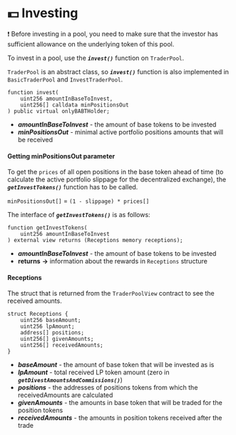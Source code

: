 # 💵 Investing

❗ Before investing in a pool, you need to make sure that the investor has sufficient allowance on the underlying token of this pool.

To invest in a pool, use the ***`invest()`*** function on `TraderPool`.

`TraderPool` is an abstract class, so ***`invest()`*** function is also implemented in `BasicTraderPool` and `InvestTraderPool`.

```solidity
function invest(
    uint256 amountInBaseToInvest,
    uint256[] calldata minPositionsOut
) public virtual onlyBABTHolder;
```

- ***amountInBaseToInvest*** - the amount of base tokens to be invested
- ***minPositionsOut*** - minimal active portfolio positions amounts that will be received

#### Getting minPositionsOut parameter

To get the `prices` of all open positions in the base token ahead of time (to calculate the active portfolio slippage for the decentralized exchange), the ***`getInvestTokens()`*** function has to be called.

`minPositionsOut[]` = `(1 - slippage) * prices[]`

The interface of ***`getInvestTokens()`*** is as follows:

```solidity
function getInvestTokens(
    uint256 amountInBaseToInvest
) external view returns (Receptions memory receptions);
```

- ***amountInBaseToInvest*** - the amount of base tokens to be invested
- **returns** **->** information about the rewards in `Receptions` structure

#### Receptions

The struct that is returned from the `TraderPoolView` contract to see the received amounts.

```solidity
struct Receptions {
    uint256 baseAmount;
    uint256 lpAmount;
    address[] positions;
    uint256[] givenAmounts;
    uint256[] receivedAmounts;
}
```

- ***baseAmount*** - the amount of base token that will be invested as is
- ***lpAmount*** - total received LP token amount (zero in ***`getDivestAmountsAndCommissions()`***)
- ***positions*** - the addresses of positions tokens from which the receivedAmounts are calculated
- ***givenAmounts*** - the amounts in base token that will be traded for the position tokens
- ***receivedAmounts*** - the amounts in position tokens received after the trade
